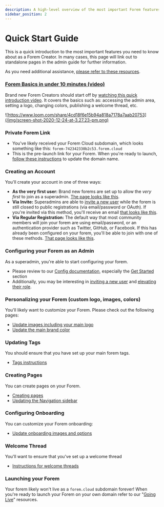 ```yaml
---
description: A high-level overview of the most important Forem features.
sidebar_position: 2
---
```


# Quick Start Guide

This is a quick introduction to the most important features you need to know about as a Forem Creator.  In many cases, this page will link out to standalone pages in the admin guide for further information.

As you need additional assistance, [please refer to these resources](#additional-resources).

### [Forem Basics in under 10 minutes \(video\)](https://www.loom.com/share/4cd18f6e15b94a818a7178a7aab20753)

Brand new Forem Creators should start off by [watching this quick introduction video](https://www.loom.com/share/4cd18f6e15b94a818a7178a7aab20753).  It covers the basics such as: accessing the admin area, setting a logo, changing colors, publishing a welcome thread, etc.

![https://www.loom.com/share/4cd18f6e15b94a818a7178a7aab20753](/img/screen-shot-2020-12-24-at-3.27.23-pm.png)

### Private Forem Link

* You've likely received your Forem Cloud subdomain, which looks something like this: `forem-742342330b2c53.forem.cloud`
* This is the pre-launch link for your Forem.  When you're ready to launch, [follow these instructions](docs/going-live/cname) to update the domain name.

### Creating an Account

You'll create your account in one of three ways:

* **As the very first user:** Brand new forems are set up to allow the _very first_ to join as a superadmin.  [The page looks like this](https://p241.p3.n0.cdn.getcloudapp.com/items/8Lur2rXw/Image%202020-09-23%20at%2012.32.38%20PM.png?v=2586ca3f16619a91a725a15830599bf6).
* **Via Invite:** Superadmins are able to [invite a new user](/docs/admin/users/inviting-a-new-user) while the forem is still closed to public registrations \(via email/password or OAuth\).  If you're invited via this method, you'll receive an email [that looks like this](https://p241.p3.n0.cdn.getcloudapp.com/items/yAulGZGz/Image%202020-09-23%20at%2012.34.01%20PM.png?v=38e627261fb08d09d9da2ab87ec49c5c).
* **Via Regular Registration:** The default way that most community members will join your forem are using email/password, or an authentication provider such as Twitter, GitHub, or Facebook.  If this has already been configured on your forem, you'll be able to join with one of these methods.  [That page looks like this](https://p241.p3.n0.cdn.getcloudapp.com/items/GGurq2LE/Image%202020-09-23%20at%2012.36.40%20PM.png?v=dcbd6d263097dd1cbf21495f3e8f5bfa).

### Configuring your Forem as an Admin

As a superadmin, you're able to start configuring your forem.

* Please review to our [Config documentation](/docs/admin/config/README), especially the [Get Started](/docs/admin/config/README#get-started) section
* Additionally, you may be interesting in [inviting a new user](/docs/admin/users/inviting-a-new-user) and [elevating their role](/docs/admin/users/user-roles).

### Personalizing your Forem \(custom logo, images, colors\)

You'll likely want to customize your Forem.  Please check out the following pages:

* [Update images including your main logo](/docs/admin/config/images) 
* [Update the main brand color](/docs/admin/config/user-experience-and-brand#primary-brand-color-hex)

### Updating Tags

You should ensure that you have set up your main forem tags.

* [Tags instructions](/docs/admin/tags)

### Creating Pages

You can create pages on your Forem.

* [Creating pages](/docs/admin/pages)
* [Updating the Navigation sidebar](/docs/admin/navigation-links)

### Configuring Onboarding

You can customize your Forem onboarding:

* [Update onboarding images and options](/docs/admin/config/onboarding)

### Welcome Thread

You'll want to ensure that you've set up a welcome thread

* [Instructions for welcome threads](/docs/misc/setting-up-the-welcome-thread)

### Launching your Forem

Your forem likely won't live as a `forem.cloud` subdomain forever!  When you're ready to launch your Forem on your own domain refer to our "[Going Live](docs/going-live/README)" resources.

